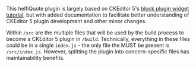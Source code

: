 This helfiQuote plugin is largely based on CKEditor 5's
[block plugin widget tutorial](https://ckeditor.com/docs/ckeditor5/latest/framework/guides/tutorials/implementing-a-block-widget.html), but with added documentation to facilitate better understanding 
of CKEditor 5 plugin development and other minor changes.

Within `/src` are the multiple files that will be used by the build process to
become a CKEditor 5 plugin in `/build`. Technically, everything in these files
could be in a single `index.js` - the only file the MUST be present is 
`/src/index.js`. However, splitting the plugin into concern-specific files has
maintainability benefits.
